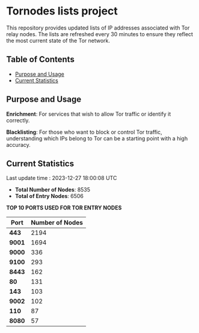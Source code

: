 # Tornodes lists project

This repository provides updated lists of IP addresses associated with Tor relay nodes. The lists are refreshed every 30 minutes to ensure they reflect the most current state of the Tor network.

## Table of Contents

- [Purpose and Usage](#purpose-and-usage)
- [Current Statistics](#current-statistics)


## Purpose and Usage

**Enrichment**: For services that wish to allow Tor traffic or identify it correctly.

**Blacklisting**: For those who want to block or control Tor traffic, understanding which IPs belong to Tor can be a starting point with a high accuracy.

## Current Statistics

Last update time : 2023-12-27 18:00:08 UTC

- **Total Number of Nodes**: 8535
- **Total of Entry Nodes**: 6506

**TOP 10 PORTS USED FOR TOR ENTRY NODES**

| **Port** | **Number of Nodes** |
|------|-----------------|
| **443**   | 2194  |
| **9001**   | 1694  |
| **9000**   | 336  |
| **9100**   | 293  |
| **8443**   | 162  |
| **80**   | 131  |
| **143**   | 103  |
| **9002**   | 102  |
| **110**   | 87  |
| **8080**   | 57  |

